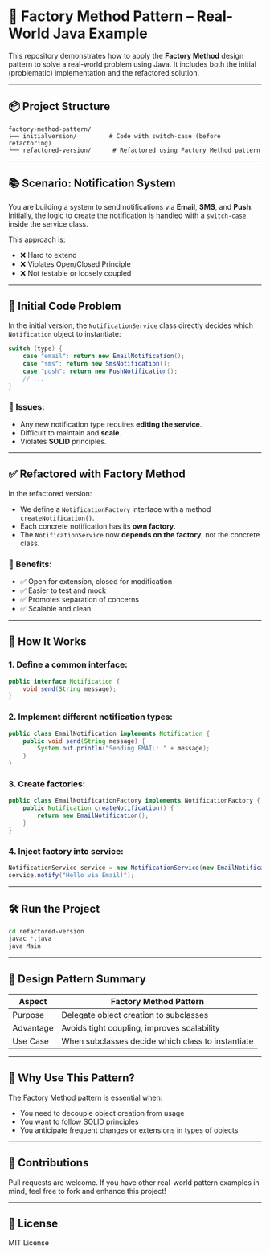 # 🎯 Factory Method Pattern – Real-World Java Example

This repository demonstrates how to apply the **Factory Method** design pattern to solve a real-world problem using Java. It includes both the initial (problematic) implementation and the refactored solution.

---

## 📦 Project Structure

```
factory-method-pattern/
├── initialversion/         # Code with switch-case (before refactoring)
└── refactored-version/      # Refactored using Factory Method pattern
```

---

## 📚 Scenario: Notification System

You are building a system to send notifications via **Email**, **SMS**, and **Push**. Initially, the logic to create the notification is handled with a `switch-case` inside the service class.

This approach is:

- ❌ Hard to extend
- ❌ Violates Open/Closed Principle
- ❌ Not testable or loosely coupled

---

## 🚨 Initial Code Problem

In the initial version, the `NotificationService` class directly decides which `Notification` object to instantiate:

```java
switch (type) {
    case "email": return new EmailNotification();
    case "sms": return new SmsNotification();
    case "push": return new PushNotification();
    // ...
}
```

### 🔧 Issues:
- Any new notification type requires **editing the service**.
- Difficult to maintain and **scale**.
- Violates **SOLID** principles.

---

## ✅ Refactored with Factory Method

In the refactored version:

- We define a `NotificationFactory` interface with a method `createNotification()`.
- Each concrete notification has its **own factory**.
- The `NotificationService` now **depends on the factory**, not the concrete class.

### 🔄 Benefits:
- ✅ Open for extension, closed for modification
- ✅ Easier to test and mock
- ✅ Promotes separation of concerns
- ✅ Scalable and clean

---

## 🧠 How It Works

### 1. Define a common interface:
```java
public interface Notification {
    void send(String message);
}
```

### 2. Implement different notification types:
```java
public class EmailNotification implements Notification {
    public void send(String message) {
        System.out.println("Sending EMAIL: " + message);
    }
}
```

### 3. Create factories:
```java
public class EmailNotificationFactory implements NotificationFactory {
    public Notification createNotification() {
        return new EmailNotification();
    }
}
```

### 4. Inject factory into service:
```java
NotificationService service = new NotificationService(new EmailNotificationFactory());
service.notify("Hello via Email!");
```

---

## 🛠 Run the Project

```bash
cd refactored-version
javac *.java
java Main
```

---

## 📌 Design Pattern Summary

| Aspect              | Factory Method Pattern                  |
|---------------------|------------------------------------------|
| Purpose             | Delegate object creation to subclasses   |
| Advantage           | Avoids tight coupling, improves scalability |
| Use Case            | When subclasses decide which class to instantiate |

---

## 🧠 Why Use This Pattern?

The Factory Method pattern is essential when:
- You need to decouple object creation from usage
- You want to follow SOLID principles
- You anticipate frequent changes or extensions in types of objects

---

## 🤝 Contributions

Pull requests are welcome. If you have other real-world pattern examples in mind, feel free to fork and enhance this project!

---

## 📜 License

MIT License
